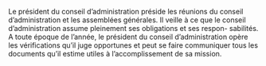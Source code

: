 Le président du conseil d’administration préside les réunions du conseil d’administration et les assemblées générales.
Il veille à ce que le conseil d’administration assume pleinement ses obligations et ses respon- sabilités.
A toute époque de l’année, le président du conseil d’administration opère les vérifications qu’il juge opportunes et peut se faire communiquer tous les documents qu’il estime utiles à l’accomplissement de sa mission.